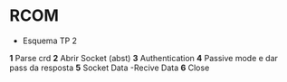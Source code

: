 # RCOM

* Esquema TP 2

**1** Parse crd
**2** Abrir Socket (abst)
**3** Authentication
**4** Passive mode e dar pass da resposta
**5** Socket Data
      -Recive Data
**6** Close
